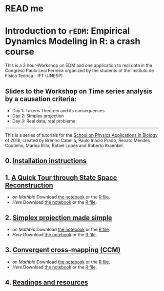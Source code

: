 READ me
================

# Introduction to `rEDM`: Empirical Dynamics Modeling in R: a crash course

This is a 3 hour-Workshop on EDM and one application to real data in the
Congreso Paulo Leal Ferreira organized by the students of the Instituto
de Física Teórica - IFT
(UNESP)

## Slides to the Workshop on Time series analysis by a causation criteria:

  - Day 1: Takens Theorem and its consequences
  - Day 2: Simplex projection
  - Day 3: Real data, real problems

-----

This is a series of tutorials for the [School on Physics Applications in
Biology](http://www.ictp-saifr.org/?page_id=15616) of 2018, created by
Brenno Cabella, Paulo Inácio Prado, Renato Mendes Coutinho, Marina
Rillo, Rafael Lopes and Roberto
Kraenkel.

## 0\. [Installation instructions](install.md)

## 1\. [A Quick Tour through State Space Reconstruction](docs/Hands-on_Takens.html)

  - *on Mathbio* Download [the
    notebook](https://raw.githubusercontent.com/mathbio/edmTutorials/master/takens/Hands-on%20Takens.Rmd)
    or the [R
    file](https://raw.githubusercontent.com/mathbio/edmTutorials/master/takens/Hands-on%20Takens.R).
  - *Here* Download [the
    notebook](https://raw.githubusercontent.com/rafalopespx/master/edmTutorials/docs/takens/Hands-on%20Takens.Rmd)
    or the [R
    file](https://raw.githubusercontent.com/rafalopespx/master/edmTutorials/docs/takens/Hands-on%20Takens.R).

## 2\. [Simplex projection made simple](simplex.html)

  - *on Mathbio* Download [the
    notebook](https://raw.githubusercontent.com/mathbio/edmTutorials/master/simplex/simplex.Rmd)
    or the [R
    file](https://raw.githubusercontent.com/mathbio/edmTutorials/master/simplex/simplex.R).
  - *Here* Download [the
    notebook](https://raw.githubusercontent.com/rafalopespx/master/edmTutorials/docs/simplex/simplex.Rmd)
    or the [R
    file](https://raw.githubusercontent.com/mathbio/edmTutorials/master/simplex/simplex.R).

## 3\. [Convergent cross-mapping (CCM)](ccm.html)

  - *on Mathbio* Download [the
    notebook](https://raw.githubusercontent.com/mathbio/edmTutorials/master/ccm/ccm.Rmd)
    or the [R
    file](https://raw.githubusercontent.com/mathbio/edmTutorials/master/ccm/ccm.R).
  - *Here* Download [the
    notebook](https://raw.githubusercontent.com/mathbio/rafalopespx/master/edmTutorials/docs/ccm/ccm.Rmd)
    or the [R
    file](https://raw.githubusercontent.com/mathbio/rafalopespx/master/edmTutorials/docs/ccm/ccm.R).

## 4\. [Readings and resources](reading_and_resources.html)
